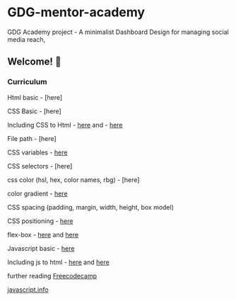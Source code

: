 # GDG-mentor-academy

GDG Academy project - A minimalist Dashboard Design for managing social media reach,

## Welcome! 👋

### Curriculum

Html basic - [here]

CSS Basic - [here]

Including CSS to Html - [here](https://www.w3schools.com/html/html_css.asp) and - [here](http://w3schools-fa.ir/cssref/pr_import_rule.html)

File path - [here]

CSS variables - [here](https://developer.mozilla.org/en-US/docs/Web/CSS/Using_CSS_custom_properties)

CSS selectors - [here]

css color (hsl, hex, color names, rbg) - [here]

color gradient - [here](https://developer.mozilla.org/en-US/docs/Web/CSS/linear-gradient)

CSS spacing (padding, margin, width, height, box model)

CSS positioning - [here](https://css-tricks.com/almanac/properties/p/position/)
  
flex-box - [here](https://css-tricks.com/snippets/css/a-guide-to-flexbox/) and [here](https://www.youtube.com/watch?v=Y8zMYaD1bz0&list=PL4cUxeGkcC9i3FXJSUfmsNOx8E7u6UuhG)

Javascript basic - [here](https://www.youtube.com/watch?v=W6NZfCO5SIk)

Including js to html - [here](http://web.simmons.edu/~grabiner/comm244/weeknine/including-javascript.html#:~:text=To%20include%20an%20external%20JavaScript%20file%2C%20we%20can%20use%20the,path%20to%20your%20JavaScript%20file.&text=This%20script%20tag%20should%20be,tags%20in%20your%20HTML%20document.) and [here](https://www.digitalocean.com/community/tutorials/how-to-add-javascript-to-html)


further reading 
[Freecodecamp](https://www.freecodecamp.org/learn/?messages=success%5B0%5D%3DSuccess%2521%2520You%2520have%2520signed%2520in%2520to%2520your%2520account.%2520Happy%2520Coding%2521) 

[javascript.info](https://javascript.info/)
